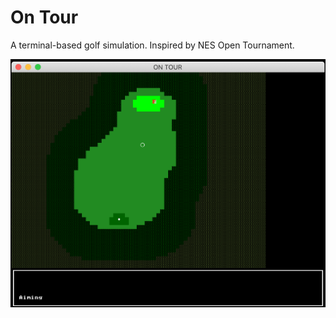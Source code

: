 # On Tour

A terminal-based golf simulation. Inspired by NES Open Tournament.

![prototype screenshot](docs/ontour-screenshot-2021feb20.png)
